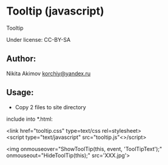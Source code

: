 # Tooltip (javascript)

Tooltip

Under license: CC-BY-SA

Author:
---
Nikita Akimov
korchiy@yandex.ru

Usage:
---
- Copy 2 files to site directory

include into *.html:

  &lt;link href="tooltip.css" type=text/css rel=stylesheet&gt;<br>
  &lt;script type="text/javascript" src="tooltip.js"&lt;&gt;/script&gt;<p>
  &lt;img onmouseover="ShowToolTip(this, event, 'ToolTipText');" onmouseout="HideToolTip(this);" src='XXX.jpg'&gt;
